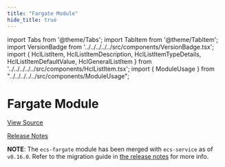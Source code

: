 ```yaml
---
title: "Fargate Module"
hide_title: true
---
```


import Tabs from '@theme/Tabs';
import TabItem from '@theme/TabItem';
import VersionBadge from '../../../../../src/components/VersionBadge.tsx';
import { HclListItem, HclListItemDescription, HclListItemTypeDetails, HclListItemDefaultValue, HclGeneralListItem } from '../../../../../src/components/HclListItem.tsx';
import { ModuleUsage } from "../../../../../src/components/ModuleUsage";

<VersionBadge repoTitle="Amazon ECS" version="0.35.13" lastModifiedVersion="0.24.1"/>

# Fargate Module

<a href="https://github.com/gruntwork-io/terraform-aws-ecs/tree/v0.35.13/modules/ecs-fargate" className="link-button" title="View the source code for this module in GitHub.">View Source</a>

<a href="https://github.com/gruntwork-io/terraform-aws-ecs/releases/tag/v0.24.1" className="link-button" title="Release notes for only versions which impacted this module.">Release Notes</a>

**NOTE**: The `ecs-fargate` module has been merged with `ecs-service` as of `v0.16.0`. Refer to the migration
guide in [the release notes](https://github.com/gruntwork-io/terraform-aws-ecs/releases/tag/v0.16.0) for more info.


<!-- ##DOCS-SOURCER-START
{
  "originalSources": [
    "https://github.com/gruntwork-io/terraform-aws-ecs/tree/v0.35.13/modules/ecs-fargate/readme.md",
    "https://github.com/gruntwork-io/terraform-aws-ecs/tree/v0.35.13/modules/ecs-fargate/variables.tf",
    "https://github.com/gruntwork-io/terraform-aws-ecs/tree/v0.35.13/modules/ecs-fargate/outputs.tf"
  ],
  "sourcePlugin": "module-catalog-api",
  "hash": "b254054cbd68459915bd551bf9469560"
}
##DOCS-SOURCER-END -->
